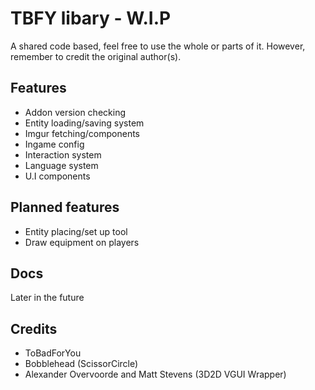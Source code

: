 # TBFY libary - W.I.P

A shared code based, feel free to use the whole or parts of it. However, remember to credit the original author(s).

## Features

- Addon version checking
- Entity loading/saving system
- Imgur fetching/components
- Ingame config
- Interaction system
- Language system
- U.I components

## Planned features

- Entity placing/set up tool
- Draw equipment on players

## Docs

Later in the future

## Credits

- ToBadForYou
- Bobblehead (ScissorCircle)
- Alexander Overvoorde and Matt Stevens (3D2D VGUI Wrapper)
